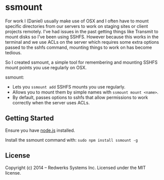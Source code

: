 # ssmount

For work I (Daniel) usually make use of OSX and I often have to mount specific directories from our servers to work on staging sites or client projects remotely. I've had issues in the past getting things like Transmit to mount disks so I've been using SSHFS. However because this works in the terminal and we use ACLs on the server which requires some extra options passed to the sshfs command, mounting things to work on has become tedious.

So I created ssmount, a simple tool for remembering and mounting SSHFS mount points you use regularly on OSX.

ssmount:

  * Lets you `ssmount add` SSHFS mounts you use regularly.
  * Allows you to mount them by simple names with `ssmount mount <name>`.
  * By default, passes options to sshfs that allow permissions to work correctly when the server uses ACLs.

## Getting Started
Ensure you have [node.js](http://nodejs.org/) installed.

Install the ssmount command with: `sudo npm install ssmount -g`

## License
Copyright (c) 2014 – Redwerks Systems Inc.
Licensed under the MIT license.
